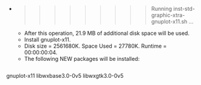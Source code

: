 * >>>>>>>>> Running inst-std-graphic-xtra-gnuplot-x11.sh ...
  * After this operation, 21.9 MB of additional disk space will be used.
  * Install gnuplot-x11.
  * Disk size = 2561680K. Space Used = 27780K. Runtime = 00:00:00:04.
  * The following NEW packages will be installed:
  ```bash
gnuplot-x11 libwxbase3.0-0v5 libwxgtk3.0-0v5
  ```
